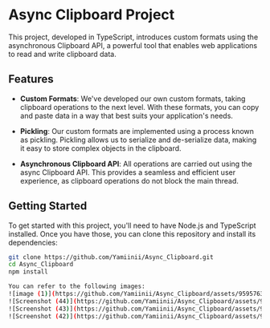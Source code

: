 # Async Clipboard Project

This project, developed in TypeScript, introduces custom formats using the asynchronous Clipboard API, a powerful tool that enables web applications to read and write clipboard data.

## Features

- **Custom Formats**: We've developed our own custom formats, taking clipboard operations to the next level. With these formats, you can copy and paste data in a way that best suits your application's needs.

- **Pickling**: Our custom formats are implemented using a process known as pickling. Pickling allows us to serialize and de-serialize data, making it easy to store complex objects in the clipboard.

- **Asynchronous Clipboard API**: All operations are carried out using the async Clipboard API. This provides a seamless and efficient user experience, as clipboard operations do not block the main thread.

## Getting Started

To get started with this project, you'll need to have Node.js and TypeScript installed. Once you have those, you can clone this repository and install its dependencies:

```sh
git clone https://github.com/Yamiinii/Async_Clipboard.git
cd Async_Clipboard
npm install

You can refer to the following images:
![image (1)](https://github.com/Yamiinii/Async_Clipboard/assets/95957635/bc027b00-92cd-4f40-afb3-772c571eab78)
![Screenshot (44)](https://github.com/Yamiinii/Async_Clipboard/assets/95957635/75d54867-de24-4dce-bc4d-91ba97d2fea7)
![Screenshot (43)](https://github.com/Yamiinii/Async_Clipboard/assets/95957635/88040da2-4c0b-43fd-8333-ac9691671829)
![Screenshot (42)](https://github.com/Yamiinii/Async_Clipboard/assets/95957635/113ee018-6c49-48b8-86da-36adef252760)
